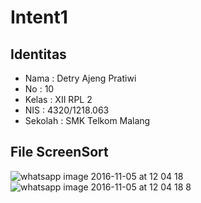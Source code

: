 # Intent1
## Identitas
* Nama : Detry Ajeng Pratiwi
* No : 10
* Kelas : XII RPL 2
* NIS : 4320/1218.063
* Sekolah : SMK Telkom Malang

## File ScreenSort
![whatsapp image 2016-11-05 at 12 04 18](https://cloud.githubusercontent.com/assets/22571891/20029890/59eb12be-a38b-11e6-8238-f3fde364e218.jpeg)
![whatsapp image 2016-11-05 at 12 04 18 8](https://cloud.githubusercontent.com/assets/22571891/20029891/59f0b6b0-a38b-11e6-884b-9d764e0643dd.jpeg)
